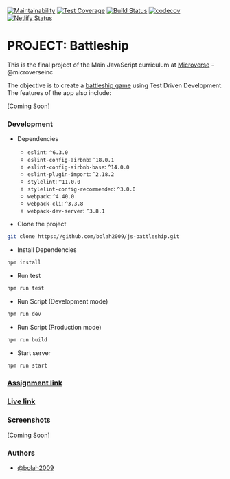 [![Maintainability](https://api.codeclimate.com/v1/badges/c82295c5b142228f6276/maintainability)](https://codeclimate.com/github/bolah2009/js-testing/maintainability)
[![Test Coverage](https://api.codeclimate.com/v1/badges/c82295c5b142228f6276/test_coverage)](https://codeclimate.com/github/bolah2009/js-testing/test_coverage)
[![Build Status](https://travis-ci.com/bolah2009/js-testing.svg?branch=master)](https://travis-ci.com/bolah2009/js-testing)
[![codecov](https://codecov.io/gh/bolah2009/js-testing/branch/master/graph/badge.svg)](https://codecov.io/gh/bolah2009/js-testing)
[![Netlify Status](https://api.netlify.com/api/v1/badges/526dd003-4558-4a03-b291-ba07e9eee51a/deploy-status)](https://app.netlify.com/sites/js-battleship/deploys)

# PROJECT: Battleship

This is the final project of the Main JavaScript curriculum at [Microverse](https://www.microverse.org/) - @microverseinc

The objective is to create a [battleship game](<https://en.wikipedia.org/wiki/Battleship_(game)>) using Test Driven Development. The features of the app also include:

[Coming Soon]

### Development

- Dependencies

  - `eslint`: `^6.3.0`
  - `eslint-config-airbnb`: `^18.0.1`
  - `eslint-config-airbnb-base`: `^14.0.0`
  - `eslint-plugin-import`: `^2.18.2`
  - `stylelint`: `^11.0.0`
  - `stylelint-config-recommended`: `^3.0.0`
  - `webpack`: `^4.40.0`
  - `webpack-cli`: `^3.3.8`
  - `webpack-dev-server`: `^3.8.1`

- Clone the project

```bash
git clone https://github.com/bolah2009/js-battleship.git

```

- Install Dependencies

```bash
npm install
```

- Run test

```bash
npm run test
```

- Run Script (Development mode)

```bash
npm run dev
```

- Run Script (Production mode)

```bash
npm run build
```

- Start server

```bash
npm run start
```

### [Assignment link](https://www.theodinproject.com/courses/javascript/lessons/battleship)

### [Live link](https://bolah2009.github.io/js-battleship/)

### Screenshots

[Coming Soon]

### Authors

- [@bolah2009](https://github.com/bolah2009/)

